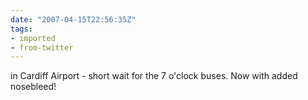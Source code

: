 ```yaml
---
date: "2007-04-15T22:56:35Z"
tags:
- imported
- from-twitter
---
```

in Cardiff Airport - short wait for the 7 o'clock buses. Now with added nosebleed\!
